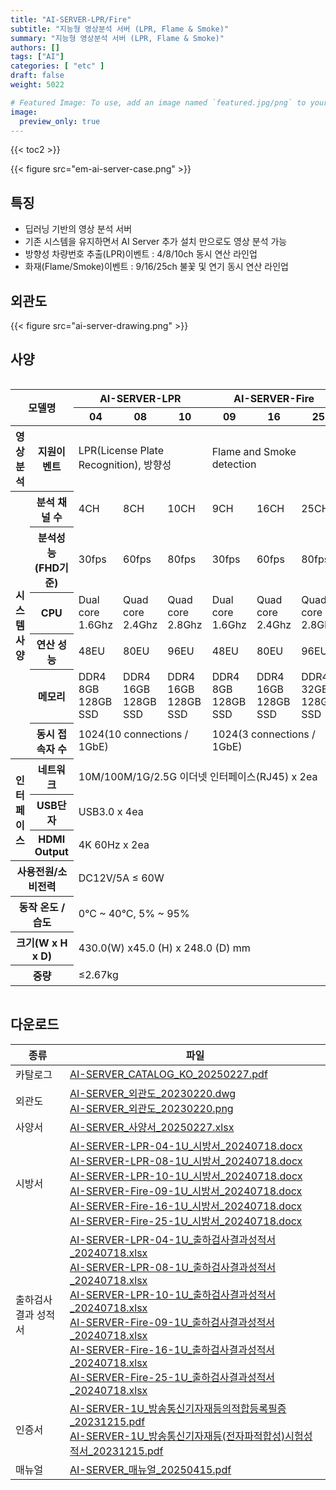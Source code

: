```yaml
---
title: "AI-SERVER-LPR/Fire"
subtitle: "지능형 영상분석 서버 (LPR, Flame & Smoke)"
summary: "지능형 영상분석 서버 (LPR, Flame & Smoke)"
authors: []
tags: ["AI"]
categories: [ "etc" ]
draft: false
weight: 5022

# Featured Image: To use, add an image named `featured.jpg/png` to your page's folder.
image:
  preview_only: true
---
```


{{< toc2 >}}

<div class="container">
<div class="row justify-content-center align-items-center">
<div class="col-sm-6">

{{< figure src="em-ai-server-case.png" >}}

</div>
</div>
</div>

<div class="container">
<div class="row justify-content-center">
<div class="col-12 col-sm-7 pl-0">


## 특징

- 딥러닝 기반의 영상 분석 서버
- 기존 시스템을 유지하면서 AI Server 추가 설치 만으로도 영상 분석 가능
- 방향성 차량번호 추출(LPR)이벤트 : 4/8/10ch 동시 연산 라인업
- 화재(Flame/Smoke)이벤트 : 9/16/25ch 불꽃 및 연기 동시 연산 라인업

</div>
<div class="col-12 col-sm-5 pl-0">

## 외관도

{{< figure src="ai-server-drawing.png" >}}

</div>
</div>
</div>

## 사양

<div style="overflow-x: auto">
<table class="spec">
<thead>
<tr>
<th rowspan="6" colspan="2">모델명</th>
<th colspan="3">AI-SERVER-LPR</th>
<th colspan="3">AI-SERVER-Fire</th>
</tr>
<tr>
<th>04</th>
<th>08</th>
<th>10</th>
<th>09</th>
<th>16</th>
<th>25</th>
</tr>
</thead>
<tbody>
<tr>
<th>영상 분석</th>
<th>지원이벤트</th>
<td colspan="3">LPR(License Plate Recognition), 방향성</td>
<td colspan="3">Flame and Smoke detection</td>
</tr>
<tr>
<th rowspan="6">시스템 사양</th>
<th>분석 채널 수</th>
<td>4CH</td>
<td>8CH</td>
<td>10CH</td>
<td>9CH</td>
<td>16CH</td>
<td>25CH</td>
</tr>
<tr>
<th>분석성능<br>(FHD기준)</th>
<td>30fps</td>
<td>60fps</td>
<td>80fps</td>
<td>30fps</td>
<td>60fps</td>
<td>80fps</td>
</tr>
<tr>
<th>CPU</th>
<td>Dual core 1.6Ghz</td>
<td>Quad core 2.4Ghz</td>
<td>Quad core 2.8Ghz</td>
<td>Dual core 1.6Ghz</td>
<td>Quad core 2.4Ghz</td>
<td>Quad core 2.8Ghz</td>
</tr>
<tr>
<th>연산 성능</th>
<td>48EU</td>
<td>80EU</td>
<td>96EU</td>
<td>48EU</td>
<td>80EU</td>
<td>96EU</td>
</tr>
<tr>
<th>메모리</th>
<td>DDR4 8GB <br> 128GB SSD</td>
<td>DDR4 16GB <br> 128GB SSD</td>
<td>DDR4 16GB <br> 128GB SSD</td>
<td>DDR4 8GB <br> 128GB SSD</td>
<td>DDR4 16GB <br> 128GB SSD</td>
<td>DDR4 32GB <br> 128GB SSD</td>
</tr>
<tr>
<th>동시 접속자 수</th>
<td colspan="3">1024(10 connections / 1GbE)</td>
<td colspan="3">1024(3 connections / 1GbE)</td>
</tr>
<tr>
<th rowspan="3">인터페이스</th>
<th>네트워크</th>
<td colspan="6">10M/100M/1G/2.5G 이더넷 인터페이스(RJ45) x 2ea</td>
</tr>
<tr>
<th>USB단자</th>
<td colspan="6">USB3.0 x 4ea</td>
</tr>
<tr>
<th>HDMI Output</th>
<td colspan="6">4K 60Hz x 2ea</td>
</tr>
<tr>
<th colspan="2">사용전원/소비전력</th>
<td colspan="6">DC12V/5A ≤ 60W</td>
</tr>
<tr>
<th colspan="2">동작 온도 / 습도</th>
<td colspan="6">0°C ~ 40°C, 5% ~ 95%</td>
</tr>
<tr>
<th colspan="2">크기(W x H x D)</th>
<td colspan="6">430.0(W) x45.0 (H) x 248.0 (D) mm</td>
</tr>
<tr>
<th colspan="2">중량</th>
<td colspan="6">≤2.67kg</td>
</tr>
</tbody>
</table>
</div>

## 다운로드

종류 | 파일
---- | ----
카탈로그 | [AI-SERVER_CATALOG_KO_20250227.pdf](https://www.emstone.com/data/sales/ko/AI-SERVER_CATALOG_KO_20250227.pdf)
외관도 | [AI-SERVER_외관도_20230220.dwg](https://www.emstone.com/data/sales/ko/AI-SERVER_외관도_20230220.dwg)<br>[AI-SERVER_외관도_20230220.png](https://www.emstone.com/data/sales/ko/AI-SERVER_외관도_20230220.png)
사양서 | [AI-SERVER_사양서_20250227.xlsx](https://www.emstone.com/data/sales/ko/AI-SERVER_사양서_20250227.xlsx)
시방서 | [AI-SERVER-LPR-04-1U_시방서_20240718.docx](https://www.emstone.com/data/sales/ko/AI-SERVER-LPR-04-1U_시방서_20240718.docx)<br>[AI-SERVER-LPR-08-1U_시방서_20240718.docx](https://www.emstone.com/data/sales/ko/AI-SERVER-LPR-08-1U_시방서_20240718.docx)<br>[AI-SERVER-LPR-10-1U_시방서_20240718.docx](https://www.emstone.com/data/sales/ko/AI-SERVER-LPR-10-1U_시방서_20240718.docx)<br>[AI-SERVER-Fire-09-1U_시방서_20240718.docx](https://www.emstone.com/data/sales/ko/AI-SERVER-Fire-09-1U_시방서_20240718.docx)<br>[AI-SERVER-Fire-16-1U_시방서_20240718.docx](https://www.emstone.com/data/sales/ko/AI-SERVER-Fire-16-1U_시방서_20240718.docx)<br>[AI-SERVER-Fire-25-1U_시방서_20240718.docx](https://www.emstone.com/data/sales/ko/AI-SERVER-Fire-25-1U_시방서_20240718.docx)
출하검사 결과 성적서 | [AI-SERVER-LPR-04-1U_출하검사결과성적서_20240718.xlsx](https://www.emstone.com/data/sales/ko/AI-SERVER-LPR-04-1U_출하검사결과성적서_20240718.xlsx)<br>[AI-SERVER-LPR-08-1U_출하검사결과성적서_20240718.xlsx](https://www.emstone.com/data/sales/ko/AI-SERVER-LPR-08-1U_출하검사결과성적서_20240718.xlsx)<br>[AI-SERVER-LPR-10-1U_출하검사결과성적서_20240718.xlsx](https://www.emstone.com/data/sales/ko/AI-SERVER-LPR-10-1U_출하검사결과성적서_20240718.xlsx)<br>[AI-SERVER-Fire-09-1U_출하검사결과성적서_20240718.xlsx](https://www.emstone.com/data/sales/ko/AI-SERVER-Fire-09-1U_출하검사결과성적서_20240718.xlsx)<br>[AI-SERVER-Fire-16-1U_출하검사결과성적서_20240718.xlsx](https://www.emstone.com/data/sales/ko/AI-SERVER-Fire-16-1U_출하검사결과성적서_20240718.xlsx)<br>[AI-SERVER-Fire-25-1U_출하검사결과성적서_20240718.xlsx](https://www.emstone.com/data/sales/ko/AI-SERVER-Fire-25-1U_출하검사결과성적서_20240718.xlsx)
인증서 | [AI-SERVER-1U_방송통신기자재등의적합등록필증_20231215.pdf](https://www.emstone.com/data/sales/ko/AI-SERVER-1U_방송통신기자재등의적합등록필증_20231215.pdf)<br>[AI-SERVER-1U_방송통신기자재등(전자파적합성)시험성적서_20231215.pdf](https://www.emstone.com/data/sales/ko/AI-SERVER-1U_방송통신기자재등(전자파적합성)시험성적서_20231215.pdf)<br>
매뉴얼 | [AI-SERVER_매뉴얼_20250415.pdf](https://www.emstone.com/data/sales/ko/AI-SERVER_매뉴얼_20250415.pdf)